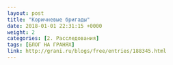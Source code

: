 ```yaml
---
layout: post
title: "Коричневые бригады"
date: 2018-01-01 22:31:15 +0000
weight: 2
categories: [2. Расследования]
tags: [БЛОГ НА ГРАНЯХ]
link: http://grani.ru/blogs/free/entries/188345.html
---
```

